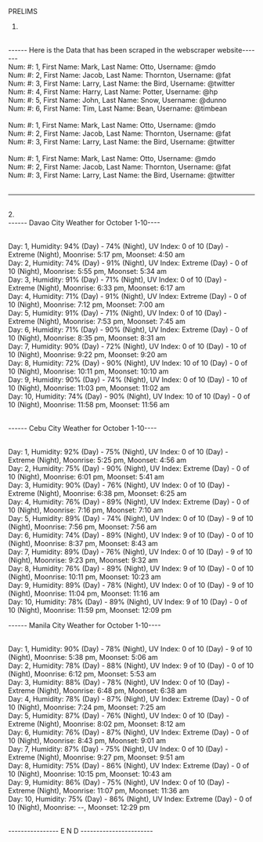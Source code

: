 PRELIMS

1.
 <br>
------ Here is the Data that has been scraped in the webscraper website-------
 <br>
 Num: #: 1, First Name: Mark, Last Name: Otto, Username: @mdo
 <br>
 Num: #: 2, First Name: Jacob, Last Name: Thornton, Username: @fat
  <br>
 Num: #: 3, First Name: Larry, Last Name: the Bird, Username: @twitter
  <br>
 Num: #: 4, First Name: Harry, Last Name: Potter, Username: @hp
  <br>
 Num: #: 5, First Name: John, Last Name: Snow, Username: @dunno
  <br>
 Num: #: 6, First Name: Tim, Last Name: Bean, Username: @timbean
  <br>
  <br>
 Num: #: 1, First Name: Mark, Last Name: Otto, Username: @mdo
  <br>
 Num: #: 2, First Name: Jacob, Last Name: Thornton, Username: @fat
  <br>
 Num: #: 3, First Name: Larry, Last Name: the Bird, Username: @twitter
  <br>
  <br>
 Num: #: 1, First Name: Mark, Last Name: Otto, Username: @mdo
  <br>
 Num: #: 2, First Name: Jacob, Last Name: Thornton, Username: @fat
  <br>
 Num: #: 3, First Name: Larry, Last Name: the Bird, Username: @twitter
  <br> 
   <br>
 
 ---------------------------------------------------------------------------
  <br>
 2.
  <br>
 ------ Davao City Weather for October 1-10----
  <br>
 <br>

Day: 1, Humidity: 94% (Day) - 74% (Night), UV Index: 0 of 10 (Day) - Extreme (Night), Moonrise: 5:17 pm, Moonset: 4:50 am
 <br>
Day: 2, Humidity: 74% (Day) - 91% (Night), UV Index: Extreme (Day) - 0 of 10 (Night), Moonrise: 5:55 pm, Moonset: 5:34 am
 <br>
Day: 3, Humidity: 91% (Day) - 71% (Night), UV Index: 0 of 10 (Day) - Extreme (Night), Moonrise: 6:33 pm, Moonset: 6:17 am
 <br>
Day: 4, Humidity: 71% (Day) - 91% (Night), UV Index: Extreme (Day) - 0 of 10 (Night), Moonrise: 7:12 pm, Moonset: 7:00 am
 <br>
Day: 5, Humidity: 91% (Day) - 71% (Night), UV Index: 0 of 10 (Day) - Extreme (Night), Moonrise: 7:53 pm, Moonset: 7:45 am
 <br>
Day: 6, Humidity: 71% (Day) - 90% (Night), UV Index: Extreme (Day) - 0 of 10 (Night), Moonrise: 8:35 pm, Moonset: 8:31 am
 <br>
Day: 7, Humidity: 90% (Day) - 72% (Night), UV Index: 0 of 10 (Day) - 10 of 10 (Night), Moonrise: 9:22 pm, Moonset: 9:20 am
 <br>
Day: 8, Humidity: 72% (Day) - 90% (Night), UV Index: 10 of 10 (Day) - 0 of 10 (Night), Moonrise: 10:11 pm, Moonset: 10:10 am
 <br>
Day: 9, Humidity: 90% (Day) - 74% (Night), UV Index: 0 of 10 (Day) - 10 of 10 (Night), Moonrise: 11:03 pm, Moonset: 11:02 am
 <br>
Day: 10, Humidity: 74% (Day) - 90% (Night), UV Index: 10 of 10 (Day) - 0 of 10 (Night), Moonrise: 11:58 pm, Moonset: 11:56 am
 <br>
 <br>
 
 
 
 ------ Cebu City Weather for October 1-10----
  <br>
  <br>

Day: 1, Humidity: 92% (Day) - 75% (Night), UV Index: 0 of 10 (Day) - Extreme (Night), Moonrise: 5:25 pm, Moonset: 4:56 am
 <br>
Day: 2, Humidity: 75% (Day) - 90% (Night), UV Index: Extreme (Day) - 0 of 10 (Night), Moonrise: 6:01 pm, Moonset: 5:41 am
 <br>
Day: 3, Humidity: 90% (Day) - 76% (Night), UV Index: 0 of 10 (Day) - Extreme (Night), Moonrise: 6:38 pm, Moonset: 6:25 am
 <br>
Day: 4, Humidity: 76% (Day) - 89% (Night), UV Index: Extreme (Day) - 0 of 10 (Night), Moonrise: 7:16 pm, Moonset: 7:10 am
 <br>
Day: 5, Humidity: 89% (Day) - 74% (Night), UV Index: 0 of 10 (Day) - 9 of 10 (Night), Moonrise: 7:56 pm, Moonset: 7:56 am
 <br>
Day: 6, Humidity: 74% (Day) - 89% (Night), UV Index: 9 of 10 (Day) - 0 of 10 (Night), Moonrise: 8:37 pm, Moonset: 8:43 am
 <br>
Day: 7, Humidity: 89% (Day) - 76% (Night), UV Index: 0 of 10 (Day) - 9 of 10 (Night), Moonrise: 9:23 pm, Moonset: 9:32 am
 <br>
Day: 8, Humidity: 76% (Day) - 89% (Night), UV Index: 9 of 10 (Day) - 0 of 10 (Night), Moonrise: 10:11 pm, Moonset: 10:23 am
 <br>
Day: 9, Humidity: 89% (Day) - 78% (Night), UV Index: 0 of 10 (Day) - 9 of 10 (Night), Moonrise: 11:04 pm, Moonset: 11:16 am
 <br>
Day: 10, Humidity: 78% (Day) - 89% (Night), UV Index: 9 of 10 (Day) - 0 of 10 (Night), Moonrise: 11:59 pm, Moonset: 12:09 pm
 <br>


------ Manila City Weather for October 1-10----
 <br>
  <br>


Day: 1, Humidity: 90% (Day) - 78% (Night), UV Index: 0 of 10 (Day) - 9 of 10 (Night), Moonrise: 5:38 pm, Moonset: 5:06 am
 <br>
Day: 2, Humidity: 78% (Day) - 88% (Night), UV Index: 9 of 10 (Day) - 0 of 10 (Night), Moonrise: 6:12 pm, Moonset: 5:53 am
 <br>
Day: 3, Humidity: 88% (Day) - 78% (Night), UV Index: 0 of 10 (Day) - Extreme (Night), Moonrise: 6:48 pm, Moonset: 6:38 am
 <br>
Day: 4, Humidity: 78% (Day) - 87% (Night), UV Index: Extreme (Day) - 0 of 10 (Night), Moonrise: 7:24 pm, Moonset: 7:25 am
 <br>
Day: 5, Humidity: 87% (Day) - 76% (Night), UV Index: 0 of 10 (Day) - Extreme (Night), Moonrise: 8:02 pm, Moonset: 8:12 am
 <br>
Day: 6, Humidity: 76% (Day) - 87% (Night), UV Index: Extreme (Day) - 0 of 10 (Night), Moonrise: 8:43 pm, Moonset: 9:01 am
 <br>
Day: 7, Humidity: 87% (Day) - 75% (Night), UV Index: 0 of 10 (Day) - Extreme (Night), Moonrise: 9:27 pm, Moonset: 9:51 am
 <br>
Day: 8, Humidity: 75% (Day) - 86% (Night), UV Index: Extreme (Day) - 0 of 10 (Night), Moonrise: 10:15 pm, Moonset: 10:43 am
 <br>
Day: 9, Humidity: 86% (Day) - 75% (Night), UV Index: 0 of 10 (Day) - Extreme (Night), Moonrise: 11:07 pm, Moonset: 11:36 am
 <br>
Day: 10, Humidity: 75% (Day) - 86% (Night), UV Index: Extreme (Day) - 0 of 10 (Night), Moonrise: --, Moonset: 12:29 pm
 <br>
  <br>


---------------- E N D -----------------------

